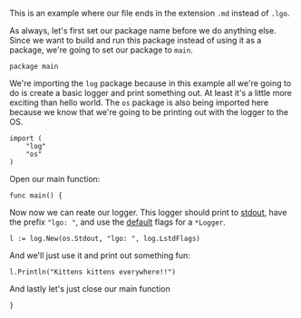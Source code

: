 This is an example where our file ends in the extension `.md` instead of `.lgo`.

As always, let's first set our package name before we do anything else. Since we want to build and run this package instead of using it as a package, we're going to set our package to `main`.

```
package main
```

We're importing the `log` package because in this example all we're going to do is create a basic logger and print something out. At least it's a little more exciting than hello world. The `os` package is also being imported here because we know that we're going to be printing out with the logger to the OS.

```
import (
    "log"
    "os"
)
```

Open our main function:

```
func main() {
```

Now now we can reate our logger. This logger should print to [stdout](https://en.wikipedia.org/wiki/Standard_streams#Standard_output_.28stdout.2), have the prefix `"lgo: "`, and use the [default](https://godoc.org/log#pkg-constants) flags for a `*Logger`.

```
l := log.New(os.Stdout, "lgo: ", log.LstdFlags)
```

And we'll just use it and print out something fun:

```
l.Println("Kittens kittens everywhere!!")
```

And lastly let's just close our main function

```
}
```
